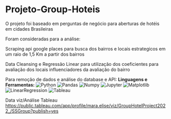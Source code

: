 # Projeto-Group-Hoteis

O projeto foi baseado em perguntas de negócio para aberturas de hotéis em cidades Brasileiras

Foram consideradas para a análise:

Scraping api google places para busca dos bairros e locais estrategicos em um raio de 1,5 Km a partir dos bairros

Data Cleansing e Regressão Linear para utilização dos coeficientes para avaliação dos locais influenciadores da avaliação do bairro



Para remoção de dados e análise do database e API:
<b> **Linguagens e Ferramentas</b>:**
 ![Python](https://img.shields.io/badge/-Python-black?style=flat-square&logo=Python)
 ![Pandas](https://img.shields.io/badge/-Pandas-black?style=flat-square&logo=Pandas)
 ![Numpy](https://img.shields.io/badge/-Numpy-black?style=flat-square&logo=Numpy)
 ![Jupyter](https://img.shields.io/badge/-Jupyter-black?style=flat-square&logo=Jupyter)
 ![Matplotlib](https://img.shields.io/badge/-Matplotlib-black?style=flat-square&logo=Matplotlib)
 ![LinearRegression](https://img.shields.io/badge/-LinearRegression-black?style=flat-square&logo=LinearRegression)
 ![Tableau](https://img.shields.io/badge/-Tableau-black?style=flat-square&logo=Tableau)



Data viz/Análise Tableau
https://public.tableau.com/app/profile/mara.elise/viz/GroupHotelProject2022_/SSGroup?publish=yes


